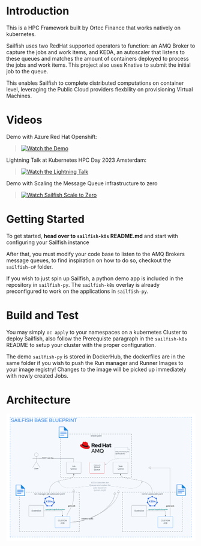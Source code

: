 # Introduction 
This is a HPC Framework built by Ortec Finance that works natively on kubernetes.

Sailfish uses two RedHat supported operators to function: an AMQ Broker to capture the jobs and work items, and KEDA, an autoscaler that listens to these queues and matches the amount of containers deployed to process the jobs and work items. This project also uses Knative to submit the initial job to the queue.

This enables Sailfish to complete distributed computations on container level, leveraging the Public Cloud providers flexbility on provisioning Virtual Machines.  

# Videos
Demo with Azure Red Hat Openshift:
>[![Watch the Demo](https://img.youtube.com/vi/MwGDWiQNGPg/default.jpg)](https://youtu.be/MwGDWiQNGPg)

Lightning Talk at Kubernetes HPC Day 2023 Amsterdam:
>[![Watch the Lightning Talk](https://img.youtube.com/vi/Tn-aVLFud8k/default.jpg)](https://youtu.be/Tn-aVLFud8k)

Demo with Scaling the Message Queue infrastructure to zero
>[![Watch Sailfish Scale to Zero](https://img.youtube.com/vi/1Vhityta3vU/default.jpg)](https://www.youtube.com/watch?v=1Vhityta3vU)


# Getting Started
To get started, **head over to `sailfish-k8s` README.md** and start with configuring your Sailfish instance

After that, you must modify your code base to listen to the AMQ Brokers message queues, to find inspiration on how to do so, checkout the `sailfish-c#` folder.

If you wish to just spin up Sailfish, a python demo app is included in the repository in `sailfish-py`. The `sailfish-k8s` overlay is already preconfigured to work on the applications in `sailfish-py`.

# Build and Test
You may simply `oc apply` to your namespaces on a kubernetes Cluster to deploy Sailfish, also follow the Prerequiste paragraph in the `sailfish-k8s` README to setup your cluster with the proper configuration.

The demo `sailfish-py` is stored in DockerHub, the dockerfiles are in the same folder if you wish to push the Run manager and Runner Images to your image registry! Changes to the image will be picked up immediately with newly created Jobs.

# Architecture
![A high level overview of the flow of Sailfish](Sailfish-Architecture-and-flow.png)
